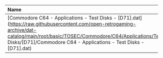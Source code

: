 |Name|Size|
|:---|---:|
|[Commodore C64 - Applications - Test Disks - [D71].dat](https://raw.githubusercontent.com/open-retrogaming-archive/dat-catalog/main/root/basic/TOSEC/Commodore/C64/Applications/Test Disks/[D71]/Commodore C64 - Applications - Test Disks - [D71].dat)|866|
